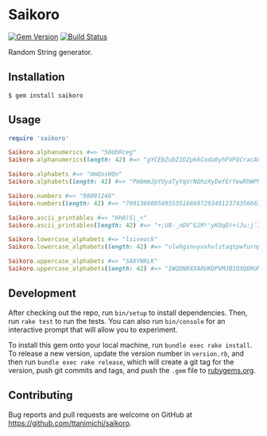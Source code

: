 # Saikoro

[![Gem Version](https://badge.fury.io/rb/saikoro.svg)](http://badge.fury.io/rb/saikoro)
[![Build Status](https://travis-ci.org/ttanimichi/saikoro.svg)](https://travis-ci.org/ttanimichi/saikoro)

Random String generator.

## Installation

```
$ gem install saikoro
```

## Usage

```ruby
require 'saikoro'

Saikoro.alphanumerics #=> "50UbRceg"
Saikoro.alphanumerics(length: 42) #=> "gYCEbZubZ1DZpk6Coda0yhFVFQCracACy6dppbwv8H"

Saikoro.alphabets #=> "HmQosHQn"
Saikoro.alphabets(length: 42) #=> "PmbmmJpYUyaTyYqVrNQhzXyDefErYewRhWPNFWIwjV"

Saikoro.numbers #=> "98091246"
Saikoro.numbers(length: 42) #=> "709136609569553516669729349123743566633712"

Saikoro.ascii_printables #=> "Hh0)S|_<"
Saikoro.ascii_printables(length: 42) #=> "+;U8-_nDV^&1M!'yKOqD)+(Ju:j`76@a:w-aAwe)]."

Saikoro.lowercase_alphabets #=> "lsiveock"
Saikoro.lowercase_alphabets(length: 42) #=> "vlwhgsnvyvxhvlstaqtpwfurnpqjpgiitsrweapehl"

Saikoro.uppercase_alphabets #=> "SAXYNRLK"
Saikoro.uppercase_alphabets(length: 42) #=> "IWQDNRXXARUKDPVMJBIOXQDRUMUPZWRTFRBNIEUYEK"
```

## Development

After checking out the repo, run `bin/setup` to install dependencies. Then, run `rake test` to run the tests. You can also run `bin/console` for an interactive prompt that will allow you to experiment.

To install this gem onto your local machine, run `bundle exec rake install`. To release a new version, update the version number in `version.rb`, and then run `bundle exec rake release`, which will create a git tag for the version, push git commits and tags, and push the `.gem` file to [rubygems.org](https://rubygems.org).

## Contributing

Bug reports and pull requests are welcome on GitHub at https://github.com/ttanimichi/saikoro.
